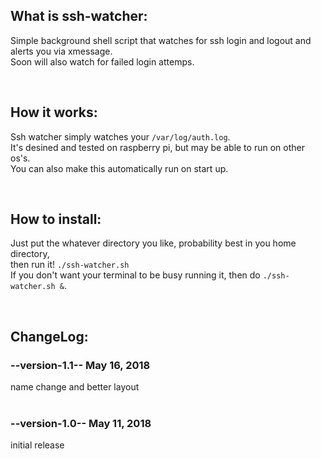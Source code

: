 ## What is ssh-watcher:

Simple background shell script that watches for ssh login and logout and alerts you via xmessage. <br>
Soon will also watch for failed login attemps. <br>

<br>

## How it works:

Ssh watcher simply watches your `/var/log/auth.log`. <br>
It's desined and tested on raspberry pi, but may be able to run on other os's. <br>
You can also make this automatically run on start up. <br>

<br>

## How to install:

Just put the whatever directory you like, probability best in you home directory, <br>
then run it! `./ssh-watcher.sh` <br>
If you don't want your terminal to be busy running it, then do `./ssh-watcher.sh &`. <br>

<br>


## ChangeLog:

### --version-1.1-- May 16, 2018

name change and better layout <br>
<br>

### --version-1.0-- May 11, 2018

initial release <br>

<br>


